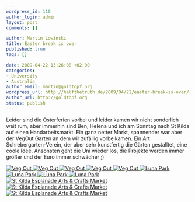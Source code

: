 ```yaml
--- 
wordpress_id: 110
author_login: admin
layout: post
comments: []

author: Martin Lowinski
title: Easter break is over
published: true
tags: []

date: 2009-04-22 13:26:08 +02:00
categories: 
- University
- Australia
author_email: martin@goldtopf.org
wordpress_url: http://halfthetruth.de/2009/04/22/easter-break-is-over/
author_url: http://goldtopf.org
status: publish
---
```

Leider sind die Osterferien vorbei und leider kamen wir nicht sonderlich weit rum, aber immerhin sind Ben, Helena und ich am Sonntag nach St Kilda auf einen Handarbeitsmarkt. Ein ganz netter Markt, spannender war aber der VegOut Garten an dem wir zuf&auml;llig vorbeikamen. Ein Art Schrebergarten-Verein, der aber sehr kunstfertig die G&auml;rten gestalltet, eine coole Idee.
Ansonsten geht die Uni wieder los, die Projekte werden immer gr&ouml;&szlig;er und der Euro immer schw&auml;cher ;)
<div class="flickrset"><a title="Veg Out" rel="lightbox[Australia]" href="http://farm4.static.flickr.com/3590/3458701612_f1cc2b1ff5.jpg"><img src="//farm4.static.flickr.com/3590/3458701612_f1cc2b1ff5_s.jpg" alt="Veg Out" /></a><a title="Veg Out" rel="lightbox[Australia]" href="http://farm4.static.flickr.com/3588/3458697648_386b7356ff.jpg"> <img src="//farm4.static.flickr.com/3588/3458697648_386b7356ff_s.jpg" alt="Veg Out" /></a><a title="Veg Out" rel="lightbox[Australia]" href="http://farm4.static.flickr.com/3534/3458693448_6877051559.jpg"> <img src="//farm4.static.flickr.com/3534/3458693448_6877051559_s.jpg" alt="Veg Out" /></a><a title="Veg Out" rel="lightbox[Australia]" href="http://farm4.static.flickr.com/3563/3457873385_f4aea10199.jpg"> <img src="//farm4.static.flickr.com/3563/3457873385_f4aea10199_s.jpg" alt="Veg Out" /></a><a title="Veg Out" rel="lightbox[Australia]" href="http://farm4.static.flickr.com/3644/3458686022_812deff869.jpg"> <img src="//farm4.static.flickr.com/3644/3458686022_812deff869_s.jpg" alt="Veg Out" /></a><a title="Luna Park" rel="lightbox[Australia]" href="http://farm4.static.flickr.com/3664/3457800033_dd01e1caa1.jpg"> <img src="//farm4.static.flickr.com/3664/3457800033_dd01e1caa1_s.jpg" alt="Luna Park" /></a><a title="Luna Park" rel="lightbox[Australia]" href="http://farm4.static.flickr.com/3513/3457795683_e5c77f4920.jpg"> <img src="//farm4.static.flickr.com/3513/3457795683_e5c77f4920_s.jpg" alt="Luna Park" /></a><a title="Luna Park" rel="lightbox[Australia]" href="http://farm4.static.flickr.com/3610/3458607592_b853c96e84.jpg"> <img src="//farm4.static.flickr.com/3610/3458607592_b853c96e84_s.jpg" alt="Luna Park" /></a><a title="Luna Park" rel="lightbox[Australia]" href="http://farm4.static.flickr.com/3480/3457786533_d3115a94cf.jpg"> <img src="//farm4.static.flickr.com/3480/3457786533_d3115a94cf_s.jpg" alt="Luna Park" /></a><a title="St Kilda Esplanade Arts &amp; Crafts Market" rel="lightbox[Australia]" href="http://farm4.static.flickr.com/3553/3457766299_3bec173c19.jpg"> <img src="//farm4.static.flickr.com/3553/3457766299_3bec173c19_s.jpg" alt="St Kilda Esplanade Arts &amp; Crafts Market" /></a> <a title="St Kilda Esplanade Arts &amp; Crafts Market" rel="lightbox[Australia]" href="http://farm4.static.flickr.com/3641/3458578034_04aab0795f.jpg"><img src="//farm4.static.flickr.com/3641/3458578034_04aab0795f_s.jpg" alt="St Kilda Esplanade Arts &amp; Crafts Market" /></a><a title="St Kilda Esplanade Arts &amp; Crafts Market" rel="lightbox[Australia]" href="http://farm4.static.flickr.com/3524/3457769675_ca8a58c80e.jpg"> <img src="//farm4.static.flickr.com/3524/3457769675_ca8a58c80e_s.jpg" alt="St Kilda Esplanade Arts &amp; Crafts Market" /></a></div>
